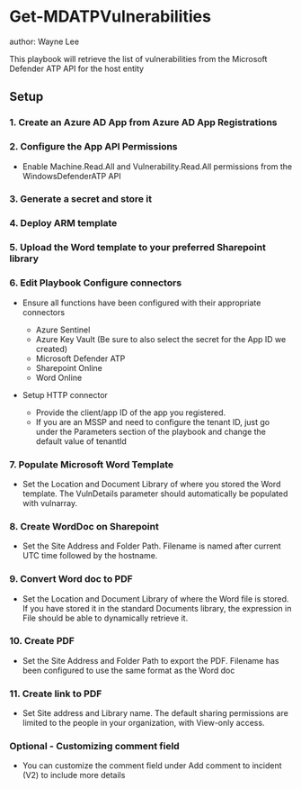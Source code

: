 # Get-MDATPVulnerabilities
author: Wayne Lee

This playbook will retrieve the list of vulnerabilities from the Microsoft Defender ATP API for the host entity

## Setup

### 1. Create an Azure AD App from Azure AD App Registrations

### 2. Configure the App API Permissions

   * Enable Machine.Read.All and Vulnerability.Read.All permissions from the WindowsDefenderATP API

### 3. Generate a secret and store it
	
### 4. Deploy ARM template
	
### 5. Upload the Word template to your preferred Sharepoint library
	
### 6. Edit Playbook Configure connectors

   * Ensure all functions have been configured with their appropriate connectors

      * Azure Sentinel
	   * Azure Key Vault (Be sure to also select the secret for the App ID we created)
	   * Microsoft Defender ATP
	   * Sharepoint Online
      * Word Online
   

   * Setup HTTP connector

	   * Provide the client/app ID of the app you registered.
      * If you are an MSSP and need to configure the tenant ID, just go under the Parameters section of the playbook and change the default value of tenantId
	
### 7. Populate Microsoft Word Template

   * Set the Location and Document Library of where you stored the Word template. The VulnDetails parameter should automatically be populated with vulnarray.
	
### 8. Create WordDoc on Sharepoint 

   * Set the Site Address and Folder Path. Filename is named after current UTC time followed by the hostname.
	
### 9. Convert Word doc to PDF 

   * Set the Location and Document Library of where the Word file is stored. If you have stored it in the standard Documents library, the expression in File should be able to dynamically retrieve it.
	
### 10. Create PDF

   * Set the Site Address and Folder Path to export the PDF. Filename has been configured to use the same format as the Word doc
	
### 11. Create link to PDF
	
   * Set Site address and Library name. The default sharing permissions are limited to the people in your organization, with View-only access.
	
### Optional  - Customizing comment field

   * You can customize the comment field under Add comment to incident (V2) to include more details
